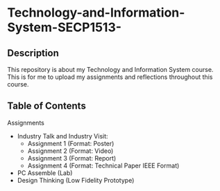 # Technology-and-Information-System-SECP1513-

## Description
This repository is about my Technology and Information System course. This is for me to upload my assignments and reflections throughout this course.

## Table of Contents
Assignments
- Industry Talk and Industry Visit:
  - Assignment 1 (Format: Poster)
  - Assignment 2 (Format: Video)
  - Assignment 3 (Format: Report)
  - Assignment 4 (Format: Technical Paper IEEE Format)
- PC Assemble (Lab)
- Design Thinking (Low Fidelity Prototype)
